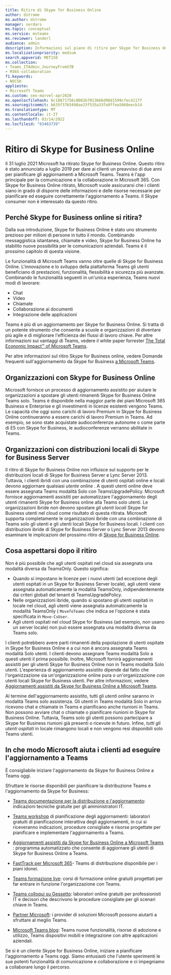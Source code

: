 ```yaml
---
title: Ritiro di Skype for Business Online
author: dstrome
ms.author: dstrome
manager: serdars
ms.topic: conceptual
ms.service: msteams
ms.reviewer: landerl
audience: admin
description: Informazioni sul piano di ritiro per Skype for Business Online e su come Microsoft aiuta i clienti a eseguire la migrazione a Teams.
ms.localizationpriority: medium
search.appverid: MET150
ms.collection:
- Teams_ITAdmin_JourneyFromSfB
- M365-collaboration
f1.keywords:
- NOCSH
appliesto:
- Microsoft Teams
ms.custom: seo-marvel-apr2020
ms.openlocfilehash: 6c18871756c8081b7013666d98d1599cfec4117f
ms.sourcegitcommit: b635f3765498ae23f535a33fa9ffea5068eecb14
ms.translationtype: MT
ms.contentlocale: it-IT
ms.lasthandoff: 03/14/2022
ms.locfileid: "63463739"
---
```

# <a name="skype-for-business-online-retirement"></a>Ritiro di Skype for Business Online

Il 31 luglio 2021 Microsoft ha ritirato Skype for Business Online. Questo ritiro è stato annunciato a luglio 2019 per dare ai clienti un preavviso di due anni per pianificare gli aggiornamenti a Microsoft Teams. Teams è l'app principale per la comunicazione e la collaborazione in Microsoft 365. Con Skype for Business Online ritirato, Microsoft vuole assicurarsi che i clienti siano in grado di disporre delle informazioni e delle risorse necessarie per pianificare ed eseguire correttamente l'aggiornamento a Teams.  Il Skype consumer non è interessato da questo ritiro.

## <a name="why-is-skype-for-business-online-retiring"></a>Perché Skype for Business online si ritira?

Dalla sua introduzione, Skype for Business Online è stato uno strumento prezioso per milioni di persone in tutto il mondo. Combinando messaggistica istantanea, chiamate e video, Skype for Business Online ha stabilito nuove possibilità per le comunicazioni aziendali. Teams è il prossimo capitolo di questa visione. 

Le funzionalità di Microsoft Teams vanno oltre quelle di Skype for Business Online. L'innovazione e lo sviluppo della piattaforma Teams gli utenti beneficiano di prestazioni, funzionalità, flessibilità e sicurezza più avanzate. Combinando le funzionalità seguenti in un'unica esperienza, Teams nuovi modi di lavorare:

- Chat
- Video
- Chiamate
- Collaborazione ai documenti
- Integrazione delle applicazioni

Teams è più di un aggiornamento per Skype for Business Online. Si tratta di un potente strumento che consente a scuole e organizzazioni di diventare più agile e di migliorare l'efficienza dei flussi di lavoro chiave. Per altre informazioni sui vantaggi di Teams, vedere il white paper forrester [The Total Economic Impact™ of Microsoft Teams](https://www.microsoft.com/microsoft-365/blog/wp-content/uploads/sites/2/2019/04/Total-Economic-Impact-Microsoft-Teams.pdf?rtc=1).

Per altre informazioni sul ritiro Skype for Business online, vedere Domande frequenti sull'aggiornamento da Skype for Business [a Microsoft Teams](FAQ-journey.yml).

## <a name="organizations-with-skype-for-business-online"></a>Organizzazioni con Skype for Business Online

Microsoft fornisce un processo di aggiornamento assistito per aiutare le organizzazioni a spostare gli utenti rimanenti Skype for Business Online Teams solo. Teams è disponibile nella maggior parte dei piani Microsoft 365 Business e Enterprise e gli investimenti in licenze esistenti vengono Teams. Le capacità che oggi sono carichi di lavoro Premium in Skype for Business Online continueranno a essere carichi di lavoro Premium in Teams. Ad esempio, se sono state acquistate audioconferenze autonome o come parte di E5 con Skype for Business, le audioconferenze verranno abilitate in Teams.

## <a name="organizations-with-on-premises-deployments-of-skype-for-business-server"></a>Organizzazioni con distribuzioni locali di Skype for Business Server

Il ritiro di Skype for Business Online non influisce sul supporto per le distribuzioni locali di Skype for Business Server e Lync Server 2013. Tuttavia, i clienti ibridi con una combinazione di utenti ospitati online e locali devono aggiornare qualsiasi *utente online* . A questi utenti online deve essere assegnata Teams modalità Solo con TeamsUpgradePolicy. Microsoft fornisce aggiornamenti assistiti per automatizzare l'aggiornamento degli utenti rimanenti Skype for Business online alla Teams solo utenti. Le organizzazioni ibride non devono spostare *gli utenti locali* Skype for Business utenti nel cloud come risultato di questa ritirata. Microsoft supporta completamente le organizzazioni ibride con una combinazione di Teams solo gli utenti e gli utenti locali Skype for Business locali. I clienti con distribuzioni ibride di Skype for Business Server o Lync Server 2013 devono esaminare le implicazioni del prossimo ritiro di [Skype for Business Online](/skypeforbusiness/hybrid/plan-hybrid-connectivity#implications-of-the-upcoming-retirement-of-skype-for-business-online).

## <a name="what-to-expect-post-retirement"></a>Cosa aspettarsi dopo il ritiro

Non è più possibile che agli utenti ospitati nel cloud sia assegnata una modalità diversa da TeamsOnly. Questo significa:
 - Quando si impostano le licenze per i nuovi utenti (ad eccezione degli utenti ospitati in un Skype for Business Server locale), agli utenti viene assegnata automaticamente la modalità TeamsOnly, indipendentemente dai criteri globali del tenant di TeamsUpgradePolicy.
 - Nelle organizzazioni ibride, quando si spostano gli utenti ospitati in locale nel cloud, agli utenti viene assegnata automaticamente la modalità TeamsOnly ( `MoveToTeams` che indica se l'opzione è stata specificata in `Move-CsUser`.
 - Agli utenti ospitati nel cloud Skype for Business (ad esempio, non usano un  server locale) non può essere assegnata una modalità diversa da Teams solo.

I clienti potrebbero avere parti rimanenti della popolazione di utenti ospitate in Skype for Business Online e a cui non è ancora assegnata Teams modalità Solo utenti.  I clienti devono assegnare Teams modalità Solo a questi utenti il prima possibile.  Inoltre, Microsoft fornirà aggiornamenti assistiti per gli utenti Skype for Business Online non in Teams modalità Solo utenti.  L'esperienza di aggiornamento assistito dipende dal fatto che l'organizzazione sia un'organizzazione online pura o un'organizzazione con utenti locali Skype for Business utenti.  Per altre informazioni, vedere [Aggiornamenti assistiti da Skype for Business Online a Microsoft Teams](upgrade-assisted.md).

Al termine dell'aggiornamento assistito, tutti gli *utenti online* saranno in modalità Teams solo assistenza. Gli utenti in Teams modalità Solo in arrivo ricevono chat e chiamate in Teams e pianificano anche riunioni in Teams. Non possono avviare chat o chiamate o pianificare riunioni in Skype for Business Online.  Tuttavia, Teams solo gli utenti possono partecipare a Skype for Business riunioni già presenti o ricevute in futuro. Infine, *tutti gli utenti ospitati* in locale rimangono locali e non vengono resi disponibili solo Teams utenti.


## <a name="how-microsoft-is-helping-customers-upgrade-to-teams"></a>In che modo Microsoft aiuta i clienti ad eseguire l'aggiornamento a Teams

È consigliabile iniziare l'aggiornamento da Skype for Business Online a Teams oggi.

Sfruttare le risorse disponibili per pianificare la distribuzione Teams e l'aggiornamento da Skype for Business:

- [Teams documentazione per la distribuzione e l'aggiornamento](upgrade-start-here.md): indicazioni tecniche gratuite per gli amministratori IT.

- [Teams workshop](./upgrade-workshops-landing-page.yml) di pianificazione degli aggiornamenti: laboratori gratuiti di pianificazione interattiva degli aggiornamenti, in cui si riceveranno indicazioni, procedure consigliate e risorse progettate per pianificare e implementare l'aggiornamento a Teams.

- [Aggiornamenti assistiti da Skype for Business Online a Microsoft Teams](upgrade-assisted.md) : programma automatizzato che consente di aggiornare gli utenti di Skype for Business Online a Teams.

- [FastTrack per Microsoft 365](https://www.microsoft.com/fasttrack/microsoft-365)- Teams di distribuzione disponibile per i piani idonei.

- [Teams formazione live](./instructor-led-training-teams-landing-page.yml): corsi di formazione online gratuiti progettati per far entrare in funzione l'organizzazione con Teams.

- [Teams colloqui su Gessetto](./chalk-talks-landing-page.yml): laboratori online gratuiti per professionisti IT e decisori che descrivono le procedure consigliate per gli scenari chiave in Teams.

- [Partner Microsoft](https://www.microsoft.com/solution-providers/home): i provider di soluzioni Microsoft possono aiutarti a sfruttare al meglio Teams.

- [Microsoft Teams blog](https://techcommunity.microsoft.com/t5/microsoft-teams-blog/bg-p/MicrosoftTeamsBlog): Teams nuove funzionalità, risorse di adozione e utilizzo, Teams dispositivi mobili e integrazione con altre applicazioni aziendali.

Se si è un cliente Skype for Business Online, iniziare a pianificare l'aggiornamento a Teams oggi. Siamo entusiasti che l'utente sperimenti le sue potenti funzionalità di comunicazione e collaborazione e ci impegniamo a collaborare lungo il percorso.




